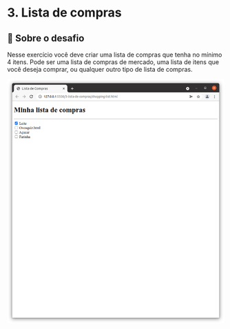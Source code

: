 # 3. Lista de compras

## :rocket: Sobre o desafio

Nesse exercício você deve criar uma lista de compras que tenha no mínimo 4 itens.
Pode ser uma lista de compras de mercado, uma lista de itens que você deseja comprar, ou qualquer outro tipo de lista de compras.

<img alt="Desafios 3 Lista de compras" src="https://github.com/vitorgaletti/desafios-html/blob/main/3-lista-de-compras/shopping-list.png" width="600"/>
